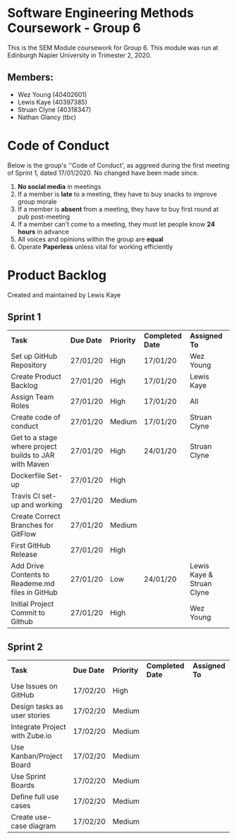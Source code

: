 # Software Engineering Methods Coursework - Group 6
This is the SEM Module coursework for Group 6.  This module was run at Edinburgh Napier University in Trimester 2, 2020.  
## Members:
- Wez Young (40402601)
- Lewis Kaye (40397385)
- Struan Clyne (40318347)
- Nathan Glancy (tbc)


# Code of Conduct
Below is the group's ''Code of Conduct', as aggreed during the first meeting of Sprint 1, dated 17/01/2020.  No changed have been made since.
1.  **No social media** in meetings
2.  If a member is **late** to a meeting, they have to buy snacks to improve group morale
3.  If a member is **absent** from a meeting, they have to buy first round at pub post-meeting
4.  If a member can't come to a meeting, they must let people know **24 hours** in advance
5.  All voices and opinions within the group are **equal**
6.  Operate **Paperless** unless vital for working efficiently

# Product Backlog
Created and maintained by Lewis Kaye
## Sprint 1
<table>
  <tr>
   <td><strong>Task</strong>
   </td>
   <td><strong>Due Date</strong>
   </td>
   <td><strong>Priority</strong>
   </td>
   <td><strong>Completed Date</strong>
   </td>
   <td><strong>Assigned To</strong>
   </td>
  </tr>
  <tr>
   <td>Set up GitHub Repository
   </td>
   <td>27/01/20
   </td>
   <td>High
   </td>
   <td>17/01/20
   </td>
   <td>Wez Young
   </td>
  </tr>
  <tr>
   <td>Create Product Backlog
   </td>
   <td>27/01/20
   </td>
   <td>High
   </td>
   <td>17/01/20
   </td>
   <td>Lewis Kaye
   </td>
  </tr>
  <tr>
   <td>Assign Team Roles
   </td>
   <td>27/01/20
   </td>
   <td>High
   </td>
   <td>17/01/20
   </td>
   <td>All
   </td>
  </tr>
  <tr>
   <td>Create code of conduct
   </td>
   <td>27/01/20
   </td>
   <td>Medium
   </td>
   <td>17/01/20
   </td>
   <td>Struan Clyne
   </td>
  </tr>
  <tr>
   <td>Get to a stage where project builds to JAR with Maven
   </td>
   <td>27/01/20
   </td>
   <td>High
   </td>
   <td> 24/01/20
   </td>
   <td> Struan Clyne
   </td>
  </tr>
  <tr>
   <td>Dockerfile Set-up
   </td>
   <td>27/01/20
   </td>
   <td>High
   </td>
   <td>
   </td>
   <td>
   </td>
  </tr>
  <tr>
   <td>Travis CI set-up and working
   </td>
   <td>27/01/20
   </td>
   <td>Medium
   </td>
   <td>
   </td>
   <td>
   </td>
  </tr>
  <tr>
   <td>Create Correct Branches for GitFlow
   </td>
   <td>27/01/20
   </td>
   <td>Medium
   </td>
   <td>
   </td>
   <td>
   </td>
  </tr>
  <tr>
   <td>First GitHub Release
   </td>
   <td>27/01/20
   </td>
   <td>High
   </td>
   <td>
   </td>
   <td>
   </td>
  </tr>
  <tr>
   <td>Add Drive Contents to Reademe.md files in GitHub
   </td>
   <td>27/01/20
   </td>
   <td>Low
   </td>
   <td> 24/01/20
   </td/>
   <td> Lewis Kaye & Struan Clyne
   </td>
  </tr>
  <tr>
   <td>Initial Project Commit to Github
   </td>
   <td>27/01/20
   </td>
   <td>High
   </td>
   <td>
   </td>
   <td>Wez Young
   </td>
  </tr>
  
  <!-- Blank Row
  <tr>
   <td>
   </td>
   <td>
   </td>
   <td>
   </td>
   <td>
   </td>
   <td>
   </td>
  </tr>
  -->
  
</table>  

## Sprint 2
<table>  
<tr>
   <td><strong>Task</strong>
   </td>
   <td><strong>Due Date</strong>
   </td>
   <td><strong>Priority</strong>
   </td>
   <td><strong>Completed Date</strong>
   </td>
   <td><strong>Assigned To</strong>
   </td>
  </tr>
<tr>
   <td>Use Issues on GitHub
   </td>
   <td>17/02/20
   </td>
   <td>High
   </td>
   <td> 
   </td>
   <td>
   </td>
  </tr>
  <tr>
  <td>Design tasks as user stories
  </td>
  <td>17/02/20
  </td>
  <td>Medium
  </td>
  <td>
  </td>
  <td>
  </td>
  </tr>
  <tr>
 <td>Integrate Project with Zube.io
 </td>
 <td>17/02/20
 </td>
 <td>Medium
 </td>
 <td>
 </td>
 <td>
 </td>
</tr>
  <tr>
  <td>Use Kanban/Project Board
  </td>
  <td>17/02/20
  </td>
  <td>Medium
  </td>
  <td>
  </td>
  <td>
  </td>
  </tr>
  <tr>
  <td>Use Sprint Boards
  </td>
  <td>17/02/20
  </td>
  <td>Medium
  </td>
  <td>
  </td>
  <td>
  </td>
  </tr>
  <tr>
  <td>Define full use cases
  </td>
  <td>17/02/20
  </td>
  <td>Medium
  </td>
  <td>
  </td>
  <td>
  </td>
  </tr>
  <tr>
  <td>Create use-case diagram
  </td>
  <td>17/02/20
  </td>
  <td>Medium
  </td>
  <td>
  </td>
  <td>
  </td>
  </tr>
</table>  
